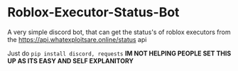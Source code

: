# Roblox-Executor-Status-Bot

A very simple discord bot, that can get the status's of roblox executors from the https://api.whatexploitsare.online/status api

Just do `pip install discord, requests` **IM NOT HELPING PEOPLE SET THIS UP AS ITS EASY AND SELF EXPLANITORY**
